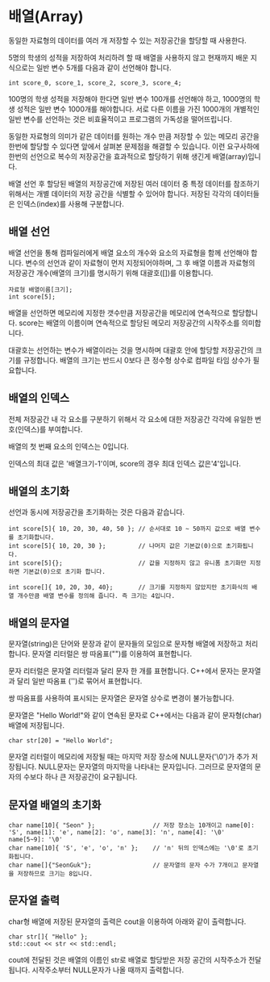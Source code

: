 # 배열(Array)

동일한 자료형의 데이터를 여러 개 저장할 수 있는 저장공간을 할당할 때 사용한다.

5명의 학생의 성적을 저장하여 처리하려 할 때 배열을 사용하지 않고 현재까지 배운 지식으로는 일반 변수 5개를 다음과 같이 선언해야 합니다.

```
int score_0, score_1, score_2, score_3, score_4;
```

100명의 학생 성적을 저장해야 한다면 일반 변수 100개를 선언해야 하고, 1000명의 학생 성적은 일반 변수 1000개를 해야합니다. 서로 다른 이름을 가진 1000개의 개별적인 일반 변수를 선언하는 것은 비효율적이고 프로그램의 가독성을 떨어뜨립니다.

동일한 자료형의 의미가 같은 데이터를 원하는 개수 만큼 저장할 수 있는 메모리 공간을 한번에 할당할 수 있다면 앞에서 살펴본 문제점을 해결할 수 있습니다. 이런 요구사하에 한번의 선언으로 복수의 저장공간을 효과적으로 할당하기 위해 생긴게 배열(array)입니다.

배열 선언 후 할당된 배열의 저장공간에 저장된 여러 데이터 중 특정 데이터를 참조하기 위해서는 개별 데이터의 저장 공간을 식별할 수 있어야 합니다. 저장된 각각의 데이터들은 인덱스(index)를 사용해 구분합니다.

## 배열 선언

배열 선언을 통해 컴파일러에게 배열 요소의 개수와 요소의 자료형을 함께 선언해야 합니다. 변수의 선언과 같이 자료형이 먼저 지정되어야하며, 그 후 배열 이름과 자료형의 저장공간 개수(배열의 크기)를 명시하기 위해 대괄호([])를 이용합니다.

```
자료형 배열이름[크기];
int score[5];
```

배열을 선언하면 메모리에 지정한 갯수만큼 저장공간을 메모리에 연속적으로 할당합니다.
score는 배열의 이름이며 연속적으로 할당된 메모리 저장공간의 시작주소를 의미합니다.

대괄호는 선언하는 변수가 배열이라는 것을 명시하며 대괄호 안에 할당할 저장공간의 크기를 규정합니다. 배열의 크기는 반드시 0보다 큰 정수형 상수로 컴파일 타임 상수가 필요합니다.

## 배열의 인덱스

전체 저장공간 내 각 요소를 구분하기 위해서 각 요소에 대한 저장공간 각각에 유일한 번호(인덱스)를 부여합니다.

배열의 첫 번째 요소의 인덱스는 0입니다.

인덱스의 최대 값은 '배열크기-1'이며, score의 경우 최대 인덱스 값은'4'입니다.

## 배열의 초기화

선언과 동시에 저장공간을 초기화하는 것은 다음과 같습니다.

```
int score[5]{ 10, 20, 30, 40, 50 }; // 순서대로 10 ~ 50까지 값으로 배열 변수를 초기화합니다.
int score[5]{ 10, 20, 30 };         // 나머지 값은 기본값(0)으로 초기화됩니다.
int score[5]{};                     // 값을 지정하지 않고 유니폼 초기화만 지정하면 기본값(0)으로 초기화 합니다.

int score[]{ 10, 20, 30, 40};       // 크기를 지정하지 않았지만 초기화식의 배열 개수만큼 배열 변수를 정의해 줍니다. 즉 크기는 4입니다.
```

## 배열의 문자열

문자열(string)은 단어와 문장과 같이 문자들의 모임으로 문자형 배열에 저장하고 처리합니다. 문자열 리터럴은 쌍 따옴표("")를 이용하여 표현합니다.

문자 리터럴은 문자열 리터럴과 달리 문자 한 개를 표현합니다. C++에서 문자는 문자열과 달리 일반 따옴표 ('')로 묶어서 표현합니다.

쌍 따옴표를 사용하여 표시되는 문자열은 문자열 상수로 변경이 불가능합니다.

문자열은 "Hello World!"와 같이 연속된 문자로 C++에서는 다음과 같이 문자형(char) 배열에 저장됩니다.

```
char str[20] = "Hello World";
```

문자열 리터럴이 메모리에 저장될 때는 마지막 저장 장소에 NULL문자('\0')가 추가 저장됩니다. NULL문자는 문자열의 마지막을 나타내는 문자입니다. 그러므로 문자열의 문자의 수보다 하나 큰 저장공간이 요구됩니다.

## 문자열 배열의 초기화

```
char name[10]{ "Seon" };                // 저장 장소는 10개이고 name[0]: 'S', name[1]: 'e', name[2]: 'o', name[3]: 'n', name[4]: '\0' name[5~9]: '\0'
char name[10]{ 'S', 'e', 'o', 'n' };    // 'n' 뒤의 인덱스에는 '\0'로 초기화됩니다.
char name[]{"SeonGuk"};                 // 문자열의 문자 수가 7개이고 문자열을 저장하므로 크기는 8입니다.
```

## 문자열 출력

char형 배열에 저장된 문자열의 출력은 cout을 이용하여 아래와 같이 출력합니다.

```
char str[]{ "Hello" };
std::cout << str << std::endl;
```

cout에 전달된 것은 배열의 이름인 str로 배열로 할당받은 저장 공간의 시작주소가 전달됩니다. 시작주소부터 NULL문자가 나올 때까지 출력합니다.